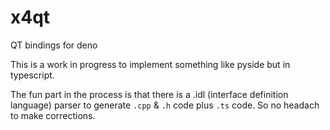 # x4qt
QT bindings for deno

This is a work in progress to implement something like pyside but in typescript.

The fun part in the process is that there is a .idl (interface definition language) parser to generate `.cpp` & `.h` code plus `.ts` code. So no headach to make corrections.
